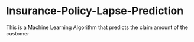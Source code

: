 # Insurance-Policy-Lapse-Prediction
This is a Machine Learning Algorithm that predicts the claim amount of the customer
